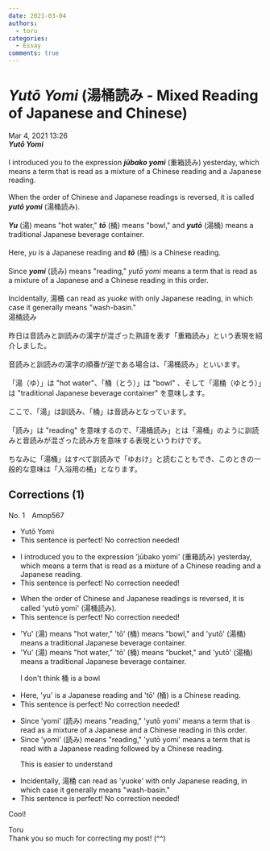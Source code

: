 ```yaml
---
date: 2021-03-04
authors:
  - toru
categories:
  - Essay
comments: true
---
```


# <strong><em>Yutō Yomi</strong></em> (湯桶読み - Mixed Reading of Japanese and Chinese)
<div class="date">Mar 4, 2021 13:26</div>
<div id="post"><div id="body_show_ori">
<strong><em>Yutō Yomi</strong></em><br/><br/>I introduced you to the expression <strong><em>jūbako yomi</em></strong> (重箱読み) yesterday, which means a term that is read as a mixture of a Chinese reading and a Japanese reading.<br/><br/>When the order of Chinese and Japanese readings is reversed, it is called <strong><em>yutō yomi</em></strong> (湯桶読み).<br/><br/><strong><em>Yu</em></strong> (湯) means "hot water," <strong><em>tō</em></strong> (桶) means "bowl," and <strong><em>yutō</em></strong> (湯桶) means a traditional Japanese beverage container.<br/><br/>Here, <em>yu</em> is a Japanese reading and <strong><em>tō</em></strong> (桶) is a Chinese reading.<br/><br/>Since <strong><em>yomi</em></strong> (読み) means "reading," <em>yutō yomi</em> means a term that is read as a mixture of a Japanese and a Chinese reading in this order.<br/><br/>Incidentally, 湯桶 can read as <em>yuoke</em> with only Japanese reading, in which case it generally means "wash-basin."
</div></div>

<!-- more -->

<div id="post_ja"><div id="body_show_mo">
湯桶読み<br/><br/>昨日は音読みと訓読みの漢字が混ざった熟語を表す「重箱読み」という表現を紹介しました。<br/><br/>音読みと訓読みの漢字の順番が逆である場合は、「湯桶読み」といいます。<br/><br/>「湯（ゆ）」は "hot water"、「桶（とう）」は "bowl" 、そして「湯桶（ゆとう）」は "traditional Japanese beverage container" を意味します。<br/><br/>ここで、「湯」は訓読み、「桶」は音読みとなっています。<br/><br/>「読み」は "reading" を意味するので、「湯桶読み」とは「湯桶」のように訓読みと音読みが混ざった読み方を意味する表現というわけです。<br/><br/>ちなみに「湯桶」はすべて訓読みで「ゆおけ」と読むこともでき、このときの一般的な意味は「入浴用の桶」となります。
</div></div>

## Corrections (1)
<div id="block"><div class="first_name"> No. 1　<span class="just_name">Amop567</span></div><div id="block2">
<ul class="correction_field">
<li class="incorrect">Yutō Yomi</li>
<li class="corrected perfect">This sentence is perfect! No correction needed!</li>
</ul>
<ul class="correction_field">
<li class="incorrect">I introduced you to the expression 'jūbako yomi' (重箱読み) yesterday, which means a term that is read as a mixture of a Chinese reading and a Japanese reading.</li>
<li class="corrected perfect">This sentence is perfect! No correction needed!</li>
</ul>
<ul class="correction_field">
<li class="incorrect">When the order of Chinese and Japanese readings is reversed, it is called 'yutō yomi' (湯桶読み).</li>
<li class="corrected perfect">This sentence is perfect! No correction needed!</li>
</ul>
<ul class="correction_field">
<li class="incorrect">'Yu' (湯) means "hot water," 'tō' (桶) means "bowl," and 'yutō' (湯桶) means a traditional Japanese beverage container.</li>
<li class="corrected correct">
'Yu' (湯) means "hot water," 'tō' (桶) means "<span class="f_blue">bucket</span>," and 'yutō' (湯桶) means a traditional Japanese beverage container.
<p class="correction_comment">I don't think 桶 is a bowl</p>
</li>
</ul>
<ul class="correction_field">
<li class="incorrect">Here, 'yu' is a Japanese reading and 'tō' (桶) is a Chinese reading.</li>
<li class="corrected perfect">This sentence is perfect! No correction needed!</li>
</ul>
<ul class="correction_field">
<li class="incorrect">Since 'yomi' (読み) means "reading," 'yutō yomi' means a term that is read as a mixture of a Japanese and a Chinese reading in this order.</li>
<li class="corrected correct">
Since 'yomi' (読み) means "reading," 'yutō yomi' means a term that is read <span class="f_blue">with a Japanese reading followed by a Chinese reading</span>.
<p class="correction_comment">This is easier to understand</p>
</li>
</ul>
<ul class="correction_field">
<li class="incorrect">Incidentally, 湯桶 can read as 'yuoke' with only Japanese reading, in which case it generally means "wash-basin."</li>
<li class="corrected perfect">This sentence is perfect! No correction needed!</li>
</ul>
<p class="comment_small">
 Cool!
</p>

</div><div class="name"><span class="just_name">Toru</span><br>
Thank you so much for correcting my post! (^^)
</div>
</div>
